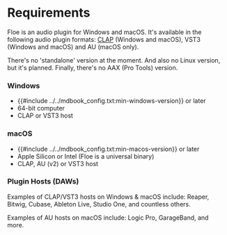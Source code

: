 <!--
SPDX-FileCopyrightText: 2024 Sam Windell
SPDX-License-Identifier: GPL-3.0-or-later
-->

# Requirements

Floe is an audio plugin for Windows and macOS. It's available in the following audio plugin formats: [CLAP](https://cleveraudio.org/1-feature-overview/) (Windows and macOS), VST3 (Windows and macOS) and AU (macOS only). 

There's no 'standalone' version at the moment. And also no Linux version, but it's planned. Finally, there's no AAX (Pro Tools) version.

### Windows
- {{#include ../../mdbook_config.txt:min-windows-version}} or later
- 64-bit computer
- CLAP or VST3 host

### macOS
- {{#include ../../mdbook_config.txt:min-macos-version}} or later
- Apple Silicon or Intel (Floe is a universal binary)
- CLAP, AU (v2) or VST3 host

### Plugin Hosts (DAWs)
Examples of CLAP/VST3 hosts on Windows & macOS include: Reaper, Bitwig, Cubase, Ableton Live, Studio One, and countless others.

Examples of AU hosts on macOS include: Logic Pro, GarageBand, and more.
